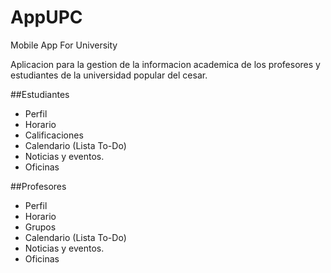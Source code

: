 # AppUPC
Mobile App For University

Aplicacion para la gestion de la informacion academica de los profesores y estudiantes de la universidad popular del cesar.

##Estudiantes

- Perfil
- Horario
- Calificaciones
- Calendario (Lista To-Do)
- Noticias y eventos.
- Oficinas

##Profesores

- Perfil
- Horario
- Grupos
- Calendario (Lista To-Do)
- Noticias y eventos.
- Oficinas
